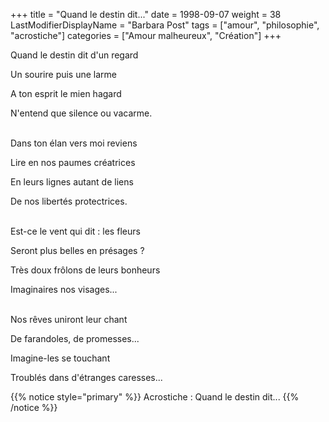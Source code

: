 +++
title = "Quand le destin dit..."
date = 1998-09-07
weight = 38
LastModifierDisplayName = "Barbara Post"
tags = ["amour", "philosophie", "acrostiche"]
categories = ["Amour malheureux", "Création"]
+++

Quand le destin dit d'un regard

Un sourire puis une larme

A ton esprit le mien hagard

N'entend que silence ou vacarme.

 \
Dans ton élan vers moi reviens

Lire en nos paumes créatrices

En leurs lignes autant de liens

De nos libertés protectrices.

 \
Est-ce le vent qui dit : les fleurs

Seront plus belles en présages ?

Très doux frôlons de leurs bonheurs

Imaginaires nos visages...

 \
Nos rêves uniront leur chant

De farandoles, de promesses...

Imagine-les se touchant

Troublés dans d'étranges caresses...

{{% notice style="primary" %}}
Acrostiche : Quand le destin dit...
{{% /notice %}}
